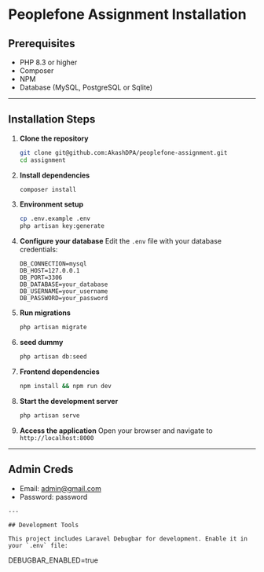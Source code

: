 # Peoplefone Assignment Installation

## Prerequisites
- PHP 8.3 or higher
- Composer
- NPM
- Database (MySQL, PostgreSQL or Sqlite)

---

## Installation Steps

1. **Clone the repository**
   ```bash
   git clone git@github.com:AkashDPA/peoplefone-assignment.git
   cd assignment
   ```

2. **Install dependencies**
   ```bash
   composer install
   ```

3. **Environment setup**
   ```bash
   cp .env.example .env
   php artisan key:generate
   ```

4. **Configure your database**
   Edit the `.env` file with your database credentials:
   ```
   DB_CONNECTION=mysql
   DB_HOST=127.0.0.1
   DB_PORT=3306
   DB_DATABASE=your_database
   DB_USERNAME=your_username
   DB_PASSWORD=your_password
   ```

5. **Run migrations**
   ```bash
   php artisan migrate
   ```

6. **seed dummy**
   ```bash
   php artisan db:seed
   ```

7. **Frontend dependencies**
   ```bash
   npm install && npm run dev
   ```

8. **Start the development server**
   ```bash
   php artisan serve
   ```

9. **Access the application**
   Open your browser and navigate to `http://localhost:8000`

---

## Admin Creds
   - Email: admin@gmail.com
   - Password: password
```
---

## Development Tools

This project includes Laravel Debugbar for development. Enable it in your `.env` file:
```
DEBUGBAR_ENABLED=true
```
